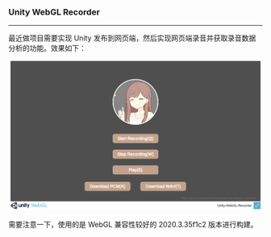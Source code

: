 ### Unity WebGL Recorder

----



最近做项目需要实现 Unity 发布到网页端，然后实现网页端录音并获取录音数据分析的功能。效果如下：

![1.png](Pictures/1.png)

需要注意一下，使用的是 WebGL 兼容性较好的 2020.3.35f1c2 版本进行构建。